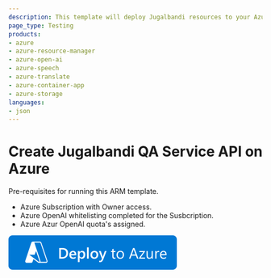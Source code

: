 ```yaml
---
description: This template will deploy Jugalbandi resources to your Azure Subscription.
page_type: Testing
products:
- azure
- azure-resource-manager
- azure-open-ai
- azure-speech
- azure-translate
- azure-container-app
- azure-storage
languages:
- json
---
```

# Create Jugalbandi QA Service API on Azure

Pre-requisites for running this ARM template.

- Azure Subscription with Owner access.
- Azure OpenAI whitelisting completed for the Susbcription.
- Azure Azur OpenAI quota's assigned.

[![Deploy To Azure](https://raw.githubusercontent.com/Azure/azure-quickstart-templates/master/1-CONTRIBUTION-GUIDE/images/deploytoazure.svg?sanitize=true)](https://portal.azure.com/#create/Microsoft.Template/uri/https%3A%2F%2Fraw.githubusercontent.com%2Fameetkonnur%2Ftemplates%2Fmain%2Fazuredeploy.json)
